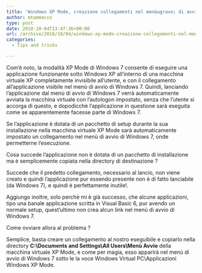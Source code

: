 ```yaml
---
title: 'Windows XP Mode, creazione collegamenti nel men&ugrave; di avvio di Windows 7'
author: mtammacco
type: post
date: 2010-10-04T13:47:36+00:00
url: /archive/2010/10/04/windows-xp-mode-creazione-collegamenti-nel-menugrave-di-avvio-di.aspx
categories:
  - Tips and tricks

---
```

Com’è noto, la modalità XP Mode di Windows 7 consente di eseguire una applicazione funzionante sotto Windows XP all’interno di una macchina virtuale XP completamente invisibile all’utente, e con il collegamento all’applicazione visibile nel menù di avvio di Windows 7. Quindi, lanciando l’applicazione dal menù di avvio di Windows 7 verrà automaticamente avviata la macchina virtuale con l’autologon impostato, senza che l’utente si accorga di questo, e dopodicchè l’applicazione in questione sarà eseguita come se apparentemente facesse parte di Windows 7.

Se l’applicazione è dotata di un pacchetto di setup durante la sua installazione nella macchina virtuale XP Mode sarà automaticamente impostato un collegamento nel menù di avvio di Windows 7, onde permetterne l’esecuzione.

Cosa succede l’applicazione non è dotata di un pacchetto di installazione ma è semplicemente copiata nella directory di destinazione ?

Succede che il predetto collegamento, necessario al lancio, non viene creato e quindi l’applicazione pur essendo presente non è di fatto lanciabile (da Windows 7), e quindi è perfettamente inutile!.

Aggiungo inoltre, solo perchè mi è già successo, che alcune applicazioni, tipo una banale applicazione scritta in Visual Basic 6, pur avendo un normale setup, quest’ultimo non crea alcun link nel menù di avvio di Windows 7.

Come ovviare allora al problema ?

Semplice, basta creare un collegamento al nostro eseguibile e copiarlo nella directory **C:\Documents and Settings\All Users\Menù Avvio** della macchina virtuale XP Mode, e come per magia, esso apparirà nel menù di avvio di Windows 7 sotto le la voce Windows Virtual PC\Applicazioni Windows XP Mode.